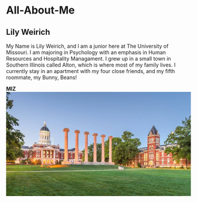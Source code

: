 # All-About-Me
## Lily Weirich
My Name is Lily Weirich, and I am a junior here at The University of Missouri. I am majoring in Psychology with an emphasis in Human Resources and Hospitality Managament. I grew up in a small town in Southern Illinois called Alton, which is where most of my family lives. I currently stay in an apartment with my four close friends, and my fifth roommate, my Bunny, Beans! 

**MIZ**
![The Collumns](https://github.com/lgwggh/All-About-Me/blob/main/Missouri.jfif)
